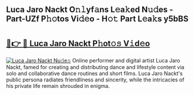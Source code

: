 ## Luca Jaro Nackt O𝚗𝚕yf𝚊ns L𝚎a𝚔ed N𝚞𝚍es - Part-UZf P𝚑𝚘tos Vi𝚍𝚎o - H𝚘𝚝 Part L𝚎a𝚔s y5bBS

# <h2><a href="http://kfe15j.oniu.top/?m=Luca+Jaro+Nackt">🔗👉 🔴 Luca Jaro Nackt P𝚑ot𝚘𝚜 V𝚒d𝚎o</a></h2>

[![Luca Jaro Nackt Nu𝚍e𝚜](https://i.imgur.com/0qMVB7G.gif)](http://kfe15j.oniu.top/?m=Luca+Jaro+Nackt)
Online performer and digital artist Luca Jaro Nackt, famed for creating and distributing dance and lifestyle content via solo and collaborative dance routines and short films. Luca Jaro Nackt's public persona radiates friendliness and sincerity, while the intricacies of his private life remain shrouded in enigma.  
